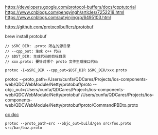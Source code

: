 https://developers.google.com/protocol-buffers/docs/cpptutorial
https://www.cnblogs.com/pengyingh/articles/7252218.html
https://www.cnblogs.com/autyinjing/p/6495103.html

https://github.com/protocolbuffers/protobuf

brew install protobuf

```
// $SRC_DIR: .proto 所在的源目录
// --cpp_out: 生成 c++ 代码
// $DST_DIR: 生成代码的目标目录
// xxx.proto: 要针对哪个 proto 文件生成接口代码
 
protoc -I=$SRC_DIR --cpp_out=$DST_DIR $SRC_DIR/xxx.proto
```

protoc --proto_path=/Users/cunfa/QDCares/Projects/ios-components-web/QDCWebModule/Netty/protobuf/proto --objc_out=/Users/cunfa/QDCares/Projects/ios-components-web/QDCWebModule/Netty/protobuf /Users/cunfa/QDCares/Projects/ios-components-web/QDCWebModule/Netty/protobuf/proto/CommandPBDto.proto



[oc doc](https://developers.google.com/protocol-buffers/docs/reference/objective-c-generated?hl=en)

```
protoc --proto_path=src --objc_out=build/gen src/foo.proto src/bar/baz.proto
```